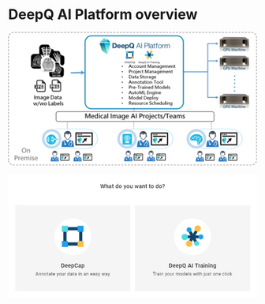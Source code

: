 # DeepQ AI Platform overview

![](../.gitbook/assets/image%20%2828%29.png)

![](../.gitbook/assets/image%20%2831%29.png)

